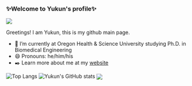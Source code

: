 ### ✨Welcome to Yukun's profile✨
![](https://komarev.com/ghpvc/?username=Yukun-Guo)

Greetings! I am Yukun, this is my github main page.

- 🔭 I’m currently at Oregon Health & Science University studying Ph.D. in Biomedical Engineering
- 😄 Pronouns: he/him/his
- ✒️ Learn more about me at my [website](https://yukun-guo.github.io/)

![Top Langs](https://github-readme-stats.vercel.app/api/top-langs/?username=Yukun-Guo&layout=compact&theme=github_dark&langs_count=6&&hide=GLSL,go&card_width=250px)
![Yukun's GitHub stats](https://github-readme-stats.vercel.app/api?username=Yukun-Guo&show_icons=true&include_all_commits=true&theme=github_dark&line_height=20px)
<img align="center" src="https://github-readme-stats.vercel.app/api?username=Yukun-Guo&show_icons=true&include_all_commits=true&theme=github_dark&line_height=20px" />
<!--
**Yukun-Guo/Yukun-Guo** is a ✨ _special_ ✨ repository because its `README.md` (this file) appears on your GitHub profile.

Here are some ideas to get you started:

- 🔭 I’m currently working on ...
- 🌱 I’m currently learning ...
- 👯 I’m looking to collaborate on ...
- 🤔 I’m looking for help with ...
- 💬 Ask me about ...
- 📫 How to reach me: ...
- 😄 Pronouns: ...
- ⚡ Fun fact: ...
-->
